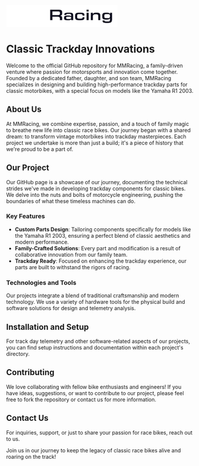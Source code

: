 
![alt text](https://github.com/Moot-Mechanic-Racing/.github/blob/111a93675c959e9055aecfe7746be12dc947b640/profile/logo.png)

# Classic Trackday Innovations

Welcome to the official GitHub repository for MMRacing, a family-driven venture where passion for motorsports and innovation come together. Founded by a dedicated father, daughter, and son team, MMRacing specializes in designing and building high-performance trackday parts for classic motorbikes, with a special focus on models like the Yamaha R1 2003.

## About Us

At MMRacing, we combine expertise, passion, and a touch of family magic to breathe new life into classic race bikes. Our journey began with a shared dream: to transform vintage motorbikes into trackday masterpieces. Each project we undertake is more than just a build; it's a piece of history that we're proud to be a part of.

## Our Project

Our GitHub page is a showcase of our journey, documenting the technical strides we've made in developing trackday components for classic bikes. We delve into the nuts and bolts of motorcycle engineering, pushing the boundaries of what these timeless machines can do.

### Key Features

- **Custom Parts Design**: Tailoring components specifically for models like the Yamaha R1 2003, ensuring a perfect blend of classic aesthetics and modern performance.
- **Family-Crafted Solutions**: Every part and modification is a result of collaborative innovation from our family team.
- **Trackday Ready**: Focused on enhancing the trackday experience, our parts are built to withstand the rigors of racing.

### Technologies and Tools

Our projects integrate a blend of traditional craftsmanship and modern technology. We use a variety of hardware tools for the physical build and software solutions for design and telemetry analysis. 

## Installation and Setup

For track day telemetry and other software-related aspects of our projects, you can find setup instructions and documentation within each project's directory.

## Contributing

We love collaborating with fellow bike enthusiasts and engineers! If you have ideas, suggestions, or want to contribute to our project, please feel free to fork the repository or contact us for more information.

## Contact Us

For inquiries, support, or just to share your passion for race bikes, reach out to us.

Join us in our journey to keep the legacy of classic race bikes alive and roaring on the track!
